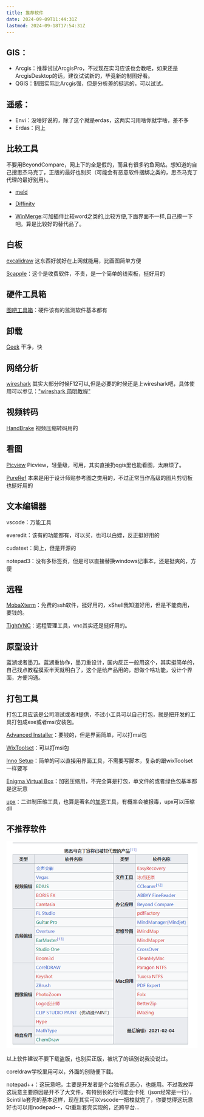 ```yaml
---
title: 推荐软件
date: 2024-09-09T11:44:31Z
lastmod: 2024-09-18T17:54:31Z
---
```


## GIS：

* Arcgis：推荐试试ArcgisPro，不过现在实习应该也会教吧，如果还是ArcgisDesktop的话，建议试试新的，毕竟新的制图好看。
* QGIS：制图实际比Arcgis强，但是分析差的挺远的，可以试试。

## 遥感：

* Envi：没啥好说的，除了这个就是erdas，这两实习用啥你就学啥，差不多
* Erdas：同上

## 比较工具

不要用BeyondCompare，网上下的全是假的，而且有很多钓鱼网站。想知道的自己搜思杰马克丁，正版的最好也别买（可能会有恶意软件捆绑之类的，思杰马克丁代理的最好别用）。

* [meld](https://meldmerge.org)

* [Diffinity](https://www.truehumandesign.se/s_diffinity.php)

* [WinMerge](https://winmerge.org/downloads/?lang=zh_cn):可加插件比较word之类的,比较方便,下面界面不一样,自己摸一下吧。算是比较好的替代品了。

## 白板

[excalidraw](https://excalidraw.com) 这东西好就好在上网就能用，比画图简单方便

[Scapple](https://www.literatureandlatte.com/scapple/overview)：这个是收费软件，不贵，是一个简单的线索板，挺好用的

## 硬件工具箱

[图吧工具箱](https://www.tbtool.cn)：硬件该有的监测软件基本都有

## 卸载

[Geek](https://geekuninstaller.com) 干净，快

## 网络分析

[wireshark](https://www.wireshark.org) 其实大部分时候F12可以,但是必要的时候还是上wireshark吧，具体使用可以参见：["wireshark 简明教程"](./推荐软件/wireshark%20简明教程，新手专用，挑实在的讲，不搞花里胡哨_51CTO%20博客_wireshark%20详细教程.md)

## 视频转码

[HandBrake](https://handbrake.fr) 视频压缩转码用的

## 看图

[Picview](https://picview.org) Picview，轻量级，可用，其实直接扔qgis里也能看图，太麻烦了。

[PureRef](https://www.pureref.com)  本来是用于设计师贴参考图之类用的，不过正常当作高级的图片剪切板也挺好用的

## 文本编辑器

vscode：万能工具

everedit：该有的功能都有，可以买，也可以白嫖，反正挺好用的

cudatext：同上，但是开源的

notepad3：没有多标签页，但是可以直接替换windows记事本，还是挺爽的，方便

## 远程

[MobaXterm](https://mobaxterm.mobatek.net)：免费的ssh软件，挺好用的，xShell我知道好用，但是不能商用，要钱的。

[TightVNC](https://www.tightvnc.com/download.phpk:%22MCFvdmVydmlldyFvdmVydmlldyE2MWIxOTQ0Zi02MWMxLTM5NTUtNDE3OS1kYmYyMDJhMjcyZDk%3d%22+sid:%2261b1944f-61c1-3955-4179-dbf202a272d9%22+tphint:%22f%22&amp;FORM=DEPNAV "TightVNC远程控制类软件")：远程管理工具，vnc其实还是挺好用的。

## 原型设计

蓝湖或者墨刀。蓝湖重协作，墨刀重设计，国内反正一般用这个，其实挺简单的，自己找点教程摸索半天就明白了，这个是给产品用的，想做个啥功能，设计个界面，方便沟通。

## 打包工具

打包工具应该是公司测试或者it提供，不过小工具可以自己打包，就是把开发的工具打包成exe或者msi安装包。

[Advanced Installer](https://www.advancedinstaller.com)：要钱的，但是界面简单，可以打msi包

[WixToolset](https://wixtoolset.org)：可以打msi包

[Inno Setup](https://jrsoftware.org/ishelp.php)：简单的可以直接用界面工具，不需要写脚本，复杂的跟wixToolset一样要写

[Enigma Virtual Box](https://www.enigmaprotector.com/en/aboutvb.html)：加密压缩用，不完全算是打包，单文件的或者绿色包基本都是这玩意

[upx](https://upx.github.io)：二进制压缩工具，也算是著名的[加壳](https://www.cnblogs.com/cainiao-chuanqi/p/14763537.html)工具，有概率会被报毒，upx可以压缩dll

## 不推荐软件

​![image](assets/image-20240910161820-etmah8r.png)​

以上软件建议不要下载盗版，也别买正版，被坑了的话别说我没说过。

coreldraw学校里用可以，外面的别随便下载。

notepad++：这玩意吧，主要是开发者是个台独有点恶心，也能用。不过我放弃这玩意主要原因是开不了大文件，有特别长的行可能会卡死（json经常是一行），Scintilla套壳的基本这样，现在其实可以vscode一把梭就完了，你要觉得这玩意好也可以用nodepad--，Qt重新套壳实现的，还跨平台...

‍
